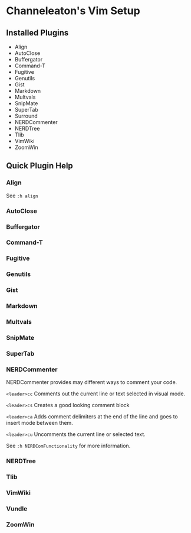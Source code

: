 # Channeleaton's Vim Setup

## Installed Plugins
* Align
* AutoClose
* Buffergator
* Command-T
* Fugitive
* Genutils
* Gist
* Markdown
* Multvals
* SnipMate
* SuperTab
* Surround
* NERDCommenter
* NERDTree
* Tlib
* VimWiki
* ZoomWin

## Quick Plugin Help
### Align
See `:h align`

### AutoClose

### Buffergator

### Command-T

### Fugitive

### Genutils

### Gist

### Markdown

### Multvals

### SnipMate

### SuperTab

### NERDCommenter
NERDCommenter provides may different ways to comment your code.

`<leader>cc` Comments out the current line or text selected in visual mode.

`<leader>cs` Creates a good looking comment block

`<leader>ca` Adds comment delimiters at the end of the line and goes to insert mode between them.

`<leader>cu` Uncomments the current line or selected text.

See `:h NERDComFunctionality` for more information.

### NERDTree

### Tlib

### VimWiki

### Vundle

### ZoomWin
